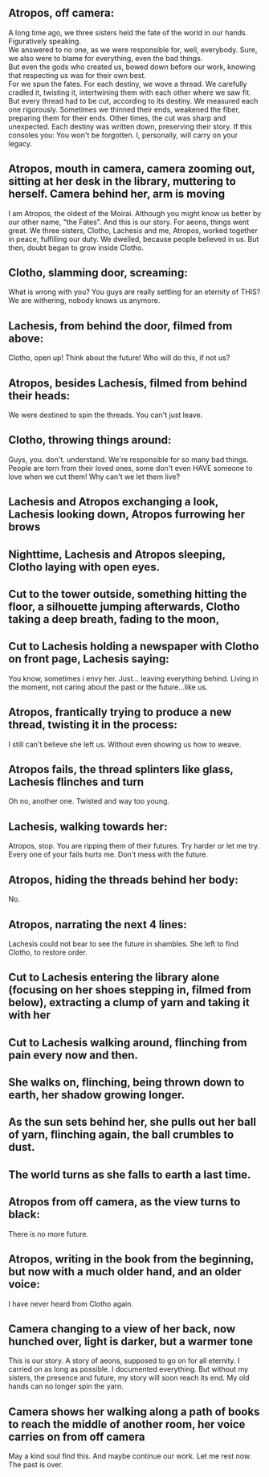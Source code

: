 ## Atropos, off camera: 
A long time ago, we three sisters held the fate of the world in our hands. Figuratively speaking.   
We answered to no one, as we were responsible for, well, everybody. Sure, we also were to blame for everything, even the bad things.  
But even the gods who created us, bowed down before our work, knowing that respecting us was for their own best.  
For we spun the fates. For each destiny, we wove a thread. We  carefully cradled it, twisting it, intertwining them with each other where we saw fit. 
But every thread had to be cut, according to its destiny. We measured each one rigorously. 
Sometimes we thinned their ends, weakened the fiber, preparing them for their ends. Other times, the cut was sharp and unexpected. 
Each destiny was written down, preserving their story. If this consoles you: You won't be forgotten. I, personally, will carry on your legacy. 
## Atropos, mouth in camera, camera zooming out, sitting at her desk in the library, muttering to herself. Camera behind her, arm is moving  
I am Atropos, the oldest of the Moirai. Although you might know us better by our other name, "the Fates". And this is our story. 
For aeons, things went great. We three sisters, Clotho, Lachesis and me, Atropos, worked together in peace, fulfilling our duty. 
We dwelled, because people believed in us. But then, doubt began to grow inside Clotho. 
## Clotho, slamming door, screaming: 
What is wrong with you? You guys are really settling for an eternity of THIS? We are withering, nobody knows us anymore. 
## Lachesis, from behind the door, filmed from above: 
Clotho, open up! Think about the future! Who will do this, if not us?
## Atropos, besides Lachesis, filmed from behind their heads: 
We were destined to spin the threads. You can't just leave. 
## Clotho, throwing things around: 
Guys, you. don't. understand. We're responsible for so many bad things. People are torn from their loved ones, some don't even HAVE someone to love when we cut them! Why can't we let them live? 
## Lachesis and Atropos exchanging a look, Lachesis looking down, Atropos furrowing her brows
## Nighttime, Lachesis and Atropos sleeping, Clotho laying with open eyes. 
## Cut to the tower outside, something hitting the floor, a silhouette jumping afterwards, Clotho taking a deep breath, fading to the moon, 
## Cut to Lachesis holding a newspaper with Clotho on front page, Lachesis saying:
You know, sometimes i envy her. Just... leaving everything behind. Living in the moment, not caring about the past or the future...like us. 
## Atropos, frantically trying to produce a new thread, twisting it in the process:
I still can't believe she left us. Without even showing us how to weave. 
## Atropos fails, the thread splinters like glass, Lachesis flinches and turn
Oh no, another one. Twisted and way too young. 
## Lachesis, walking towards her: 
Atropos, stop. You are ripping them of their futures. Try harder or let me try. Every one of your fails hurts me. Don't mess with the future. 
## Atropos, hiding the threads behind her body:
No. 
## Atropos, narrating the next 4 lines: 
Lachesis could not bear to see the future in shambles. She left to find Clotho, to restore order. 
## Cut to Lachesis entering the library alone (focusing on her shoes stepping in, filmed from below), extracting a clump of yarn and taking it with her
## Cut to Lachesis walking around, flinching from pain every now and then. 
## She walks on, flinching, being thrown down to earth, her shadow growing longer.
## As the sun sets behind her, she pulls out her ball of yarn, flinching again, the ball crumbles to dust.
## The world turns as she falls to earth a last time.
## Atropos from off camera, as the view turns to black: 
There is no more future. 
## Atropos, writing in the book from the beginning, but now with a much older hand, and an older voice: 
I have never heard from Clotho again. 
## Camera changing to a view of her back, now hunched over, light is darker, but a warmer tone
This is our story. A story of aeons, supposed to go on for all eternity. I carried on as long as possible. I documented everything. But without my sisters, the presence and future, my story will soon reach its end. My old hands can no longer spin the yarn. 
## Camera shows her walking along a path of books to reach the middle of another room, her voice carries on from off camera
May a kind soul find this. And maybe continue our work. Let me rest now. The past is over. 
